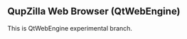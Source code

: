 QupZilla Web Browser (QtWebEngine)
----------------------------------------------------------------------------------------

This is QtWebEngine experimental branch.
